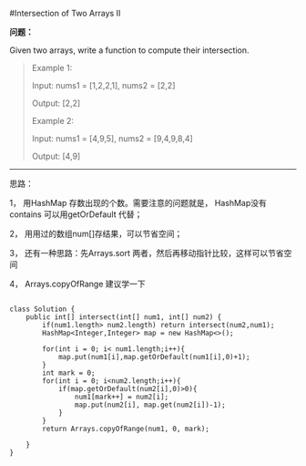 #Intersection of Two Arrays II

**问题：**

Given two arrays, write a function to compute their intersection.

>Example 1:
>
>Input: nums1 = [1,2,2,1], nums2 = [2,2]
>
>Output: [2,2]
>
>Example 2:
>
>Input: nums1 = [4,9,5], nums2 = [9,4,9,8,4]
>
>Output: [4,9]
>
***

思路：

1， 用HashMap 存数出现的个数。需要注意的问题就是， HashMap没有contains 可以用getOrDefault 代替；

2， 用用过的数组num[]存结果，可以节省空间；

3， 还有一种思路：先Arrays.sort 两者，然后再移动指针比较，这样可以节省空间

4， Arrays.copyOfRange 建议学一下

~~~

class Solution {
    public int[] intersect(int[] num1, int[] num2) {
        if(num1.length> num2.length) return intersect(num2,num1);
        HashMap<Integer,Integer> map = new HashMap<>();
        
        for(int i = 0; i< num1.length;i++){
            map.put(num1[i],map.getOrDefault(num1[i],0)+1);
        }
        int mark = 0;
        for(int i = 0; i<num2.length;i++){
            if(map.getOrDefault(num2[i],0)>0){
                num1[mark++] = num2[i];
                map.put(num2[i], map.get(num2[i])-1);
            }
        }
        return Arrays.copyOfRange(num1, 0, mark);
        
    }
}
~~~
